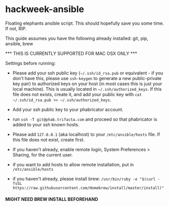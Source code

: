 # hackweek-ansible

Floating elephants ansible script. This should hopefully save you some time. If not, RIP.

This guide assumes you have the following already installed: git, pip, ansible, brew

*** THIS IS CURRENTLY SUPPORTED FOR MAC OSX ONLY ***

Settings before running:

- Please add your ssh public key (`~/.ssh/id_rsa.pub` or equivalent - if you don't have this, please use `ssh-keygen` to generate a new public-private key pair) to authorized keys on your host (in most cases this is just your local machine). This is usually located in `~/.ssh/authorized_keys`. If this file does not exists, create it, and add your public key with `cat ~/.ssh/id_rsa.pub >> ~/.ssh/authorized_keys`.

- Add your ssh public key to your phabricator account. 

- run `ssh -T git@phab.trifacta.com` and proceed so that phabricator is added to your ssh known hosts.

- Please add `127.0.0.1` (aka localhost) to your `/etc/ansible/hosts` file. If this file does not exist, create first.

- If you haven't already, enable remote login, System Preferences > Sharing, for the current user. 

- if you want to add hosts to allow remote installation, put in `/etc/ansible/hosts`

- if you haven't already, please install brew: `/usr/bin/ruby -e "$(curl -fsSL https://raw.githubusercontent.com/Homebrew/install/master/install)"`


#### MIGHT NEED BREW INSTALL BEFOREHAND
